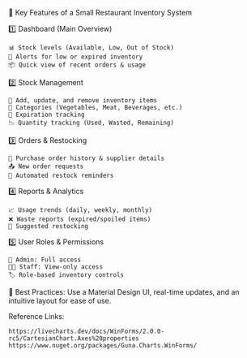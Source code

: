 🔹 Key Features of a Small Restaurant Inventory System


1️⃣ Dashboard (Main Overview)

	📊 Stock levels (Available, Low, Out of Stock)
	🔔 Alerts for low or expired inventory
	📦 Quick view of recent orders & usage

2️⃣ Stock Management

	🛒 Add, update, and remove inventory items
	📌 Categories (Vegetables, Meat, Beverages, etc.)
	📆 Expiration tracking
	📉 Quantity tracking (Used, Wasted, Remaining)

3️⃣ Orders & Restocking

	📅 Purchase order history & supplier details
	📤 New order requests
	🔄 Automated restock reminders

4️⃣ Reports & Analytics

	📈 Usage trends (daily, weekly, monthly)
	❌ Waste reports (expired/spoiled items)
	🔄 Suggested restocking

5️⃣ User Roles & Permissions

	👤 Admin: Full access
	👨‍🍳 Staff: View-only access
	🏷️ Role-based inventory controls

🚀 Best Practices: Use a Material Design UI, real-time updates, and an intuitive layout for ease of use.

Reference Links:

  	https://livecharts.dev/docs/WinForms/2.0.0-rc5/CartesianChart.Axes%20properties
   	https://www.nuget.org/packages/Guna.Charts.WinForms/
